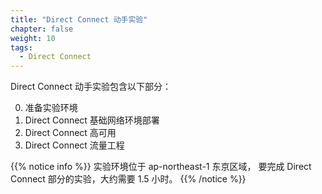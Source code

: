 ```yaml
---
title: "Direct Connect 动手实验"
chapter: false
weight: 10
tags:
  - Direct Connect
---
```



Direct Connect 动手实验包含以下部分：

0. 准备实验环境
1. Direct Connect 基础网络环境部署
2. Direct Connect 高可用
3. Direct Connect 流量工程

{{% notice info %}}
实验环境位于 ap-northeast-1 东京区域， 要完成 Direct Connect 部分的实验，大约需要 1.5 小时。
{{% /notice  %}}


